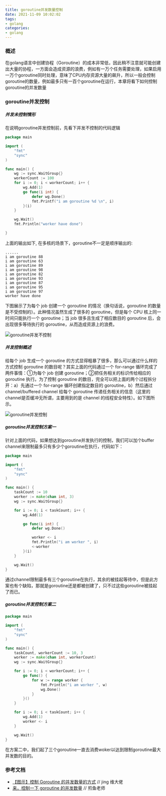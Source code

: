 ```yaml
---
title: goroutine并发数量控制
date: 2021-11-09 10:02:02
tags:
- golang
categories:
- golang
---
```


### 概述

在golang语言中创建协程（Goroutine）的成本非常低，因此稍不注意就可能创建出大量的协程，一方面会造成资源的浪费，例如有一万个任务需要处理，如果启用一万个goroutine同时处理，意味了CPU内存资源大量的飙升，所以一般会控制goroutine的数量，例如最多只有一百个goroutine在运行，本章将看下如何控制goroutine的并发数量

### goroutine并发控制

##### 并发未控制情形

在说明goroutine并发控制前，先看下并发不控制的代码逻辑

```go
package main

import (
	"fmt"
	"sync"
)

func main() {
	wg := sync.WaitGroup{}
	workerCount := 100
	for i := 0; i < workerCount; i++ {
		wg.Add(1)
		go func(i int) {
			defer wg.Done()
			fmt.Printf("i am goroutine %d \n", i)
		}(i)
	}

	wg.Wait()
	fmt.Println("worker have done")

}
```

上面的输出如下, 在多核的场景下，goroutine不一定是顺序输出的:

```
......
i am goroutine 88 
i am goroutine 63 
i am goroutine 89 
i am goroutine 98 
i am goroutine 82 
i am goroutine 93 
i am goroutine 87 
i am goroutine 95 
i am goroutine 97 
worker have done
```

下图展示了为每个 job 创建一个 goroutine 的情况（换句话说，goroutine 的数量是不受控制的）。此种情况虽然生成了很多的 goroutine，但是每个 CPU 核上同一时间只能执行一个 goroutine；当 job 很多且生成了相应数目的 goroutine 后，会出现很多等待执行的 goroutine，从而造成资源上的浪费。

![goroutine并发不控制](https://fafucoder-1252756369.cos.ap-nanjing.myqcloud.com/008i3skNly1gwa9ewaz1uj31360hijso.jpg)

##### 并发控制概述

给每个 job 生成一个 goroutine 的方式显得粗暴了很多，那么可以通过什么样的方式控制 goroutine 的数目呢？其实上面的代码通过一个 for-range 循环完成了两件事情：①为每个 job 创建 goroutine；②把任务相关的标识传给相应的 goroutine 执行。为了控制 goroutine 的数目，完全可以把上面的两个过程拆分开：a）先通过一个 for-range 循环创建指定数目的 goroutine，b）然后通过 channel/buffered channel 给每个 goroutine 传递任务相关的信息（这里的channel是否缓冲无所谓，主要用到的是 channel 的线程安全特性）。如下图所示。

![goroutine并发控制](https://fafucoder-1252756369.cos.ap-nanjing.myqcloud.com/008i3skNly1gwaa7xeiyrj313q0i2wgn.jpg)

##### goroutine并发控制方案一

针对上面的代码，如果想达到goroutine并发执行的控制，我们可以加个buffer channel来限制最多只有多少个goroutine在执行，代码如下：

```go
package main

import (
	"fmt"
	"sync"
)

func main() {
	taskCount := 10
	worker := make(chan int, 3)
	wg := sync.WaitGroup{}

	for i := 0; i < taskCount; i++ {
		wg.Add(1)

		go func(i int) {
			defer wg.Done()

			worker <- i
			fmt.Println("i am worker ", i)
			<-worker
		}(i)
	}

	wg.Wait()
}
```

通过channel限制最多有三个goroutine在执行，其余的被挂起等待中，但是此方案也有个缺陷，那就是goroutine还是都被创建了，只不过这些goroutine被挂起了而已。

##### goroutine并发控制方案二

```go
package main

import (
	"fmt"
	"sync"
)

func main() {
	taskCount, workerCount := 10, 3
	worker := make(chan int, workerCount)
	wg := sync.WaitGroup{}

	for i := 0; i < workerCount; i++ {
		go func() {
			for w := range worker {
				fmt.Println("i am worker ", w)
				wg.Done()
			}
		}()
	}

	for i := 0; i < taskCount; i++ {
		wg.Add(1)
		worker <- i
	}

	wg.Wait()
}
```

在方案二中，我们起了三个goroutine一直去消费woker以达到限制goroutine最大并发数的目的。

### 参考文档

- [【图示】控制 Goroutine 的并发数量的方式](https://jingwei.link/2019/09/13/conotrol-goroutines-count.html    )   // jing 维大佬
- [来，控制一下 goroutine 的并发数量](https://eddycjy.com/posts/go/talk/2019-01-20-control-goroutine/)        // 煎鱼老师